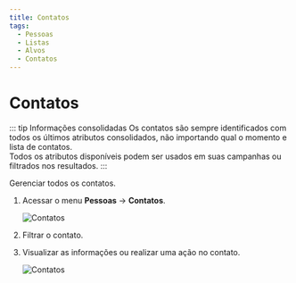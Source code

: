 ```yaml
---
title: Contatos
tags:
  - Pessoas
  - Listas
  - Alvos
  - Contatos
---
```

# Contatos

::: tip Informações consolidadas
Os contatos são sempre identificados com todos os últimos atributos consolidados, não importando qual o momento e lista de contatos.<br>
Todos os atributos disponíveis podem ser usados em suas campanhas ou filtrados nos resultados.
:::

Gerenciar todos os contatos.

1. Acessar o menu **Pessoas** -> **Contatos**.

   ![Contatos](https://cdn.phishx.io/phishx-docs/images/phishx_lists_contacts_01.webp)

2. Filtrar o contato.

3. Visualizar as informações ou realizar uma ação no contato.

   ![Contatos](https://cdn.phishx.io/phishx-docs/images/phishx_lists_contacts_02.webp)
